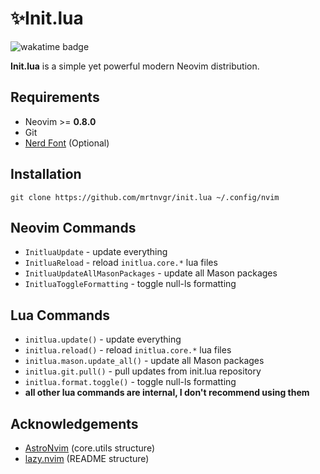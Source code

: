# ✨Init.lua

![wakatime badge](https://wakatime.com/badge/user/5fea8bc3-faf2-4ced-9ae0-78ed7f87428f/project/893e579b-0331-4ddf-bbd4-24f1353d0832.svg)

**Init.lua** is a simple yet powerful modern Neovim distribution.

## Requirements

- Neovim >= **0.8.0**
- Git
- [Nerd Font](https://nerdfonts.com/) (Optional)

## Installation

```console
git clone https://github.com/mrtnvgr/init.lua ~/.config/nvim
```

## Neovim Commands

- `InitluaUpdate` - update everything
- `InitluaReload` - reload `initlua.core.*` lua files
- `InitluaUpdateAllMasonPackages` - update all Mason packages
- `InitluaToggleFormatting` - toggle null-ls formatting

## Lua Commands

- `initlua.update()` - update everything
- `initlua.reload()` - reload `initlua.core.*` lua files
- `initlua.mason.update_all()` - update all Mason packages
- `initlua.git.pull()` - pull updates from init.lua repository
- `initlua.format.toggle()` - toggle null-ls formatting
- **all other lua commands are internal, I don't recommend using them**

## Acknowledgements

- [AstroNvim](https://github.com/AstroNvim/AstroNvim) (core.utils structure)
- [lazy.nvim](https://github.com/folke/lazy.nvim) (README structure)
